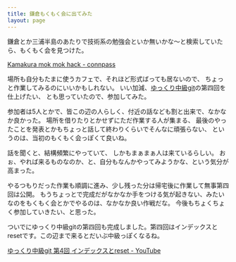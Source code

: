 ```yaml
---
title: 鎌倉もくもく会に出てみた
layout: page
---
```

鎌倉とか三浦半島のあたりで技術系の勉強会といか無いかな～と検索していたら、もくもく会を見つけた。

[Kamakura mok mok hack - connpass](https://kamkura-mokmok.connpass.com/)

場所も自分もたまに使うカフェで、それほど形式ばっても居ないので、
ちょっと作業してみるのにいいかもしれない。
いい加減、[ゆっくり中級git](https://karino2.github.io/RandomThoughts/%E3%82%86%E3%81%A3%E3%81%8F%E3%82%8A%E4%B8%AD%E7%B4%9Agit)の第四回を仕上げたい、
とも思っていたので、参加してみた。

参加者は5人とかで、皆この辺の人らしく、付近の話なども割と出来で、なかなか良かった。
場所を借りたりとかせずにただ作業する人が集まる、
最後のやったことを発表とかもちょっと話して終わりくらいでそんなに頑張らない、
というのは、当初のもくもく会っぽくて良いね。

話を聞くと、結構頻繁にやっていて、
しかもまぁまぁ人は来ているらしい。
おぉ、やれば来るものなのか、と、自分もなんかやってみようかな、という気分が高まった。

やるつもりだった作業も順調に進み、少し残った分は帰宅後に作業して無事第四回は公開。
もうちょっとで完成だがなかなか手をつける気が起きない、みたいなのをもくもく会とかでやるのは、なかなか良い作戦だな。
今後もちょくちょく参加していきたい、と思った。

ついでにゆっくり中級gitの第四回も完成しました。第四回はインデックスとresetです。この辺まで来るとだいぶ中級っぽくなるね。

[ゆっくり中級git 第4回 インデックスとreset - YouTube](https://www.youtube.com/watch?v=Ju1cQzCzaB8&list=PLxenskds9g0A5V8vJ0QrKHGaCDpN97hOy&index=6)